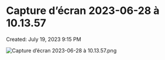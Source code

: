 # Capture d’écran 2023-06-28 à 10.13.57

Created: July 19, 2023 9:15 PM

![Capture d’écran 2023-06-28 à 10.13.57.png](Capture%20d%E2%80%99e%CC%81cran%202023-06-28%20a%CC%80%2010%2013%2057%20b5f9e467d7e6457ba054f86e42e149ff/Capture_decran_2023-06-28_a_10.13.57.png)